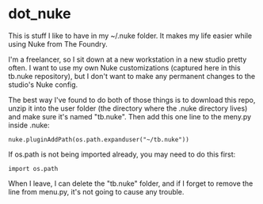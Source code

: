 dot_nuke
========

This is stuff I like to have in my ~/.nuke folder. It makes my life easier while using Nuke from The Foundry.

I'm a freelancer, so I sit down at a new workstation in a new studio pretty often. I want to use my own Nuke customizations (captured here in this tb.nuke repository), but I don't want to make any permanent changes to the studio's Nuke config.

The best way I've found to do both of those things is to download this repo, unzip it into the user folder (the directory where the .nuke directory lives) and make sure it's named "tb.nuke". Then add this one line to the meny.py inside .nuke:

```
nuke.pluginAddPath(os.path.expanduser("~/tb.nuke"))
```

If os.path is not being imported already, you may need to do this first:
```
import os.path
```

When I leave, I can delete the "tb.nuke" folder, and if I forget to remove the line from menu.py, it's not going to cause any trouble.

